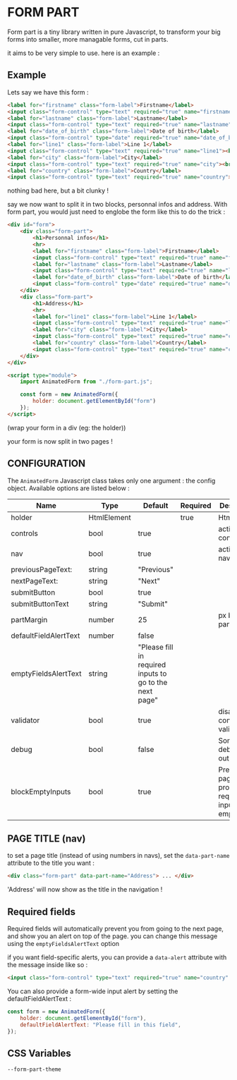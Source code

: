# FORM PART
Form part is a tiny library written in pure Javascript, to transform your big forms into smaller, more managable forms, cut in parts.

it aims to be very simple to use. here is an example :

## Example
Lets say we have this form :

```html
<label for="firstname" class="form-label">Firstname</label>
<input class="form-control" type="text" required="true" name="firstname"><br>
<label for="lastname" class="form-label">Lastname</label>
<input class="form-control" type="text" required="true" name="lastname"><br>
<label for="date_of_birth" class="form-label">Date of birth</label>
<input class="form-control" type="date" required="true" name="date_of_birth"><br>
<label for="line1" class="form-label">Line 1</label>
<input class="form-control" type="text" required="true" name="line1"><br>
<label for="city" class="form-label">City</label>
<input class="form-control" type="text" required="true" name="city"><br>
<label for="country" class="form-label">Country</label>
<input class="form-control" type="text" required="true" name="country"><br>
```

nothing bad here, but a bit clunky !

say we now want to split it in two blocks, personnal infos and address. With form part, you would just need to englobe the form like this to do the trick :

```html
<div id="form">
    <div class="form-part">
        <h1>Personnal infos</h1>
        <hr>
        <label for="firstname" class="form-label">Firstname</label>
        <input class="form-control" type="text" required="true" name="firstname"><br>
        <label for="lastname" class="form-label">Lastname</label>
        <input class="form-control" type="text" required="true" name="lastname"><br>
        <label for="date_of_birth" class="form-label">Date of birth</label>
        <input class="form-control" type="date" required="true" name="date_of_birth"><br>
    </div>
    <div class="form-part">
        <h1>Address</h1>
        <hr>
        <label for="line1" class="form-label">Line 1</label>
        <input class="form-control" type="text" required="true" name="line1"><br>
        <label for="city" class="form-label">City</label>
        <input class="form-control" type="text" required="true" name="city"><br>
        <label for="country" class="form-label">Country</label>
        <input class="form-control" type="text" required="true" name="country"><br>
    </div>
</div>

<script type="module">
    import AnimatedForm from "./form-part.js";

    const form = new AnimatedForm({
        holder: document.getElementById("form")
    });
</script>
```
(wrap your form in a div (eg: the holder))

your form is now split in two pages !

## CONFIGURATION

The `AnimatedForm` Javascript class takes only one argument : the config object.
Available options are listed below :

| Name                  | Type          | Default                                                   | Required  |  Description                                          |
|-----------------------|---------------|-----------------------------------------------------------|-----------|-------------------------------------------------------|
| holder                | HtmlElement   |                                                           | true      | HtmlElement                                           |
| controls              | bool          | true                                                      |           | activate controls                                     |
| nav                   | bool          | true                                                      |           | activate navigation                                   |
| previousPageText:     | string        | "Previous"                                                |           |                                                       |
| nextPageText:         | string        | "Next"                                                    |           |                                                       |
| submitButton          | bool          | true                                                      |           |                                                       |
| submitButtonText      | string        | "Submit"                                                  |           |                                                       |
| partMargin            | number        | 25                                                        |           | px between parts                                      |
| defaultFieldAlertText | number        | false                                                     |           |                                                       |
| emptyFieldsAlertText  | string        | "Please fill in required inputs to go to the next page"   |           |                                                       |
| validator             | bool          | true                                                      |           | disable constraints validation                        |
| debug                 | bool          | false                                                     |           | Some visual debug output                              |
| blockEmptyInputs      | bool          | true                                                      |           | Prevent page progress if required inputs are empty    |

## PAGE TITLE (nav)
to set a page title (instead of using numbers in navs), set the `data-part-name` attribute to the title you want :

```html
<div class="form-part" data-part-name="Address"> ... </div>
```

'Address' will now show as the title in the navigation !

## Required fields

Required fields will automatically prevent you from going to the next page, and show you an alert on top of the page.
you can change this message using the `emptyFieldsAlertText` option

if you want field-specific alerts, you can provide a `data-alert` attribute with the message inside like so :

```html
<input class="form-control" type="text" required="true" name="country" data-alert="Please indicate your country">
```

You can also provide a form-wide input alert by setting the defaultFieldAlertText :

```javascript
const form = new AnimatedForm({
    holder: document.getElementById("form"),
    defaultFieldAlertText: "Please fill in this field",
});
```

## CSS Variables

```css
--form-part-theme
```